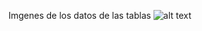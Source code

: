 Imgenes de los datos de las tablas
![alt text](https://raw.githubusercontent.com/MasMat2/JavaEvidencia9/Evidencia11/src/main/resources/static/evidence11.png?raw=true)